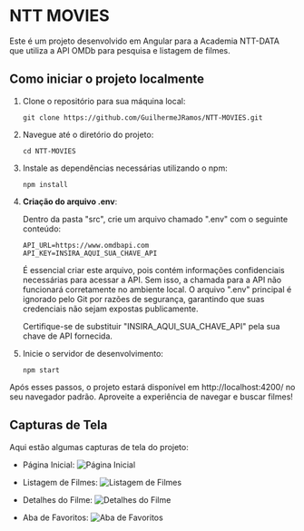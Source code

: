 # NTT MOVIES

Este é um projeto desenvolvido em Angular para a Academia NTT-DATA que utiliza a API OMDb para pesquisa e listagem de filmes.

## Como iniciar o projeto localmente

1. Clone o repositório para sua máquina local:

    ```
    git clone https://github.com/GuilhermeJRamos/NTT-MOVIES.git
    ```

2. Navegue até o diretório do projeto:

    ```
    cd NTT-MOVIES
    ```

3. Instale as dependências necessárias utilizando o npm:

    ```
    npm install
    ```

4. **Criação do arquivo .env**: 

    Dentro da pasta "src", crie um arquivo chamado ".env" com o seguinte conteúdo:

    ```
    API_URL=https://www.omdbapi.com
    API_KEY=INSIRA_AQUI_SUA_CHAVE_API
    ```

    É essencial criar este arquivo, pois contém informações confidenciais necessárias para acessar a API. Sem isso, a chamada para a API não funcionará corretamente no ambiente local. O arquivo ".env" principal é ignorado pelo Git por razões de segurança, garantindo que suas credenciais não sejam expostas publicamente.

    Certifique-se de substituir "INSIRA_AQUI_SUA_CHAVE_API" pela sua chave de API fornecida.

5. Inicie o servidor de desenvolvimento:

    ```
    npm start
    ```

Após esses passos, o projeto estará disponível em http://localhost:4200/ no seu navegador padrão. Aproveite a experiência de navegar e buscar filmes!

## Capturas de Tela

Aqui estão algumas capturas de tela do projeto:

- Página Inicial:
  ![Página Inicial](./assets/home-img-README.png)

- Listagem de Filmes:
  ![Listagem de Filmes](./assets/movie-list-README.png)

- Detalhes do Filme:
  ![Detalhes do Filme](./assets/movie-detail-README.png)

- Aba de Favoritos:
  ![Aba de Favoritos](./assets/favorites-README.png)
